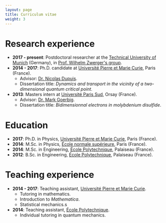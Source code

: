 ```yaml
---
layout: page
title: Curriculum vitae
weight: 3
---
```


# Research experience

* **2017 - present**: Postdoctoral researcher at the [Technical University of Munich](https://www.tum.de/nc/en/homepage/) (Germany), in [Prof. Wilhelm Zwerger's group](http://einrichtungen.ph.tum.de/T34/).
* **2014 - 2017**: Ph.D. candidate at [Université Pierre et Marie Curie](https://www.sorbonne-universite.fr), Paris (France).
  + Advisor: [Dr. Nicolas Dupuis](https://www.lptmc.jussieu.fr/users/dupuis).
  + Dissertation title: *Dynamics and transport in the vicinity of a two-dimensional quantum critical point*.
* **2013**: Masters intern at [Université Paris Sud](http://www.u-psud.fr/en/index.html), Orsay (France).
  + Advisor: [Dr. Mark Goerbig](https://www.equipes.lps.u-psud.fr/GOERBIG/).
  + Dissertation title: *Bidimensionnal electrons in molybdenium disulfide*. 

# Education

* **2017**: Ph.D. in Physics, [Université Pierre et Marie Curie](https://www.sorbonne-universite.fr), Paris (France).
* **2014**: M.Sc. in Physics, [École normale supérieure](http://www.ens.fr/en), Paris (France).
* **2014**: M.Sc. in Engineering, [École Polytechnique](http://www.polytechnique.edu/en), Palaiseau (France).
* **2012**: B.Sc. in Engineering, [École Polytechnique](http://www.polytechnique.edu/en), Palaiseau (France).


# Teaching experience

* **2014 - 2017**: Teaching assistant, [Université Pierre et Marie Curie](https://www.sorbonne-universite.fr).
  + Tutoring in mathematics.
  + Introduction to _Mathematica_.
  + Statistical mechanics.s
* **2014**: Teaching assistant, [École Polytechnique](http://www.polytechnique.edu/en).
  + Individual tutoring in quantum mechanics.
